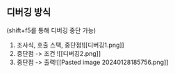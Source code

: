 ## 디버깅 방식
(shift+f5를 통해 디버깅 중단 가능)
1. 조사식, 호출 스택, 중단점![[디버깅1.png]]
2. 중단점 -> 조건 ![[디버깅2.png]]
3. 중단점 -> 출력![[Pasted image 20240128185756.png]]
